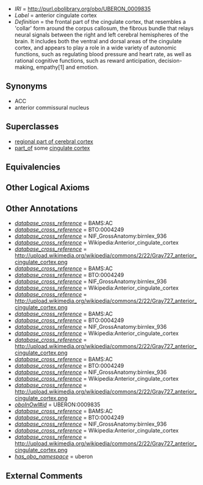  * *IRI* = http://purl.obolibrary.org/obo/UBERON_0009835
 * *Label* = anterior cingulate cortex
 * *Definition* = the frontal part of the cingulate cortex, that resembles a 'collar' form around the corpus callosum, the fibrous bundle that relays neural signals between the right and left cerebral hemispheres of the brain. It includes both the ventral and dorsal areas of the cingulate cortex, and appears to play a role in a wide variety of autonomic functions, such as regulating blood pressure and heart rate, as well as rational cognitive functions, such as reward anticipation, decision-making, empathy[1] and emotion.

## Synonyms

 * ACC
 * anterior commissural nucleus

## Superclasses

 * [regional part of cerebral cortex](../../UBERON/19/UBERON_0002619.md)
 * [part_of](../../BFO/50/BFO_0000050.md) some [cingulate cortex](../../UBERON/27/UBERON_0003027.md)

## Equivalencies


## Other Logical Axioms


## Other Annotations

 * *[database_cross_reference](../../ef/oboInOwl#hasDbXref.md)* = BAMS:AC
 * *[database_cross_reference](../../ef/oboInOwl#hasDbXref.md)* = BTO:0004249
 * *[database_cross_reference](../../ef/oboInOwl#hasDbXref.md)* = NIF_GrossAnatomy:birnlex_936
 * *[database_cross_reference](../../ef/oboInOwl#hasDbXref.md)* = Wikipedia:Anterior_cingulate_cortex
 * *[database_cross_reference](../../ef/oboInOwl#hasDbXref.md)* = http://upload.wikimedia.org/wikipedia/commons/2/22/Gray727_anterior_cingulate_cortex.png
 * *[database_cross_reference](../../ef/oboInOwl#hasDbXref.md)* = BAMS:AC
 * *[database_cross_reference](../../ef/oboInOwl#hasDbXref.md)* = BTO:0004249
 * *[database_cross_reference](../../ef/oboInOwl#hasDbXref.md)* = NIF_GrossAnatomy:birnlex_936
 * *[database_cross_reference](../../ef/oboInOwl#hasDbXref.md)* = Wikipedia:Anterior_cingulate_cortex
 * *[database_cross_reference](../../ef/oboInOwl#hasDbXref.md)* = http://upload.wikimedia.org/wikipedia/commons/2/22/Gray727_anterior_cingulate_cortex.png
 * *[database_cross_reference](../../ef/oboInOwl#hasDbXref.md)* = BAMS:AC
 * *[database_cross_reference](../../ef/oboInOwl#hasDbXref.md)* = BTO:0004249
 * *[database_cross_reference](../../ef/oboInOwl#hasDbXref.md)* = NIF_GrossAnatomy:birnlex_936
 * *[database_cross_reference](../../ef/oboInOwl#hasDbXref.md)* = Wikipedia:Anterior_cingulate_cortex
 * *[database_cross_reference](../../ef/oboInOwl#hasDbXref.md)* = http://upload.wikimedia.org/wikipedia/commons/2/22/Gray727_anterior_cingulate_cortex.png
 * *[database_cross_reference](../../ef/oboInOwl#hasDbXref.md)* = BAMS:AC
 * *[database_cross_reference](../../ef/oboInOwl#hasDbXref.md)* = BTO:0004249
 * *[database_cross_reference](../../ef/oboInOwl#hasDbXref.md)* = NIF_GrossAnatomy:birnlex_936
 * *[database_cross_reference](../../ef/oboInOwl#hasDbXref.md)* = Wikipedia:Anterior_cingulate_cortex
 * *[database_cross_reference](../../ef/oboInOwl#hasDbXref.md)* = http://upload.wikimedia.org/wikipedia/commons/2/22/Gray727_anterior_cingulate_cortex.png
 * *[oboInOwl#id](../../id/oboInOwl#id.md)* = UBERON:0009835
 * *[database_cross_reference](../../ef/oboInOwl#hasDbXref.md)* = BAMS:AC
 * *[database_cross_reference](../../ef/oboInOwl#hasDbXref.md)* = BTO:0004249
 * *[database_cross_reference](../../ef/oboInOwl#hasDbXref.md)* = NIF_GrossAnatomy:birnlex_936
 * *[database_cross_reference](../../ef/oboInOwl#hasDbXref.md)* = Wikipedia:Anterior_cingulate_cortex
 * *[database_cross_reference](../../ef/oboInOwl#hasDbXref.md)* = http://upload.wikimedia.org/wikipedia/commons/2/22/Gray727_anterior_cingulate_cortex.png
 * *[has_obo_namespace](../../ce/oboInOwl#hasOBONamespace.md)* = uberon

## External Comments

